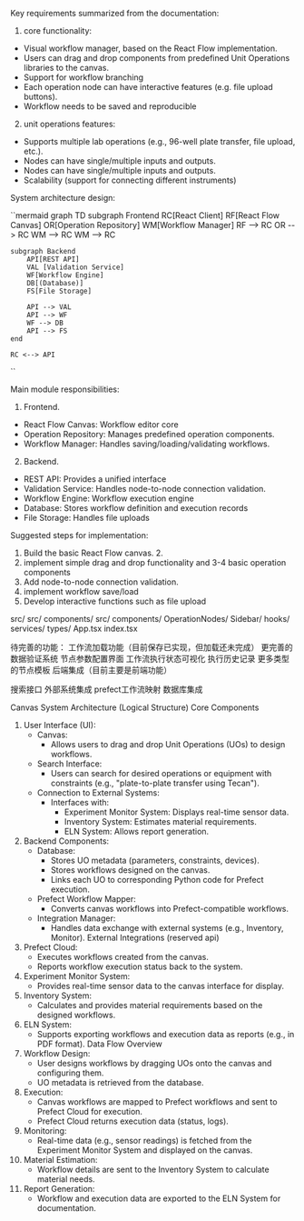 Key requirements summarized from the documentation:

1. core functionality:
- Visual workflow manager, based on the React Flow implementation.
- Users can drag and drop components from predefined Unit Operations libraries to the canvas.
- Support for workflow branching
- Each operation node can have interactive features (e.g. file upload buttons).
- Workflow needs to be saved and reproducible

2. unit operations features:
- Supports multiple lab operations (e.g., 96-well plate transfer, file upload, etc.).
- Nodes can have single/multiple inputs and outputs.
- Nodes can have single/multiple inputs and outputs.
- Scalability (support for connecting different instruments)

System architecture design:



``mermaid
graph TD
    subgraph Frontend
        RC[React Client]
        RF[React Flow Canvas]
        OR[Operation Repository]
        WM[Workflow Manager]
        RF --> RC
        OR --> RC
        WM --> RC
    WM --> RC

    subgraph Backend
        API[REST API]
        VAL [Validation Service]
        WF[Workflow Engine]
        DB[(Database)]
        FS[File Storage]
        
        API --> VAL
        API --> WF
        WF --> DB
        API --> FS
    end

    RC <--> API

``

Main module responsibilities:

1. Frontend.
- React Flow Canvas: Workflow editor core
- Operation Repository: Manages predefined operation components.
- Workflow Manager: Handles saving/loading/validating workflows.

2. Backend.
- REST API: Provides a unified interface
- Validation Service: Handles node-to-node connection validation.
- Workflow Engine: Workflow execution engine
- Database: Stores workflow definition and execution records
- File Storage: Handles file uploads

Suggested steps for implementation:
1. Build the basic React Flow canvas. 2.
2. implement simple drag and drop functionality and 3-4 basic operation components
3. Add node-to-node connection validation.
4. implement workflow save/load
5. Develop interactive functions such as file upload

src/
  src/ components/
    src/ components/
    OperationNodes/
    Sidebar/
  hooks/
  services/
  types/
  App.tsx
  index.tsx

待完善的功能：
工作流加载功能（目前保存已实现，但加载还未完成）
更完善的数据验证系统
节点参数配置界面
工作流执行状态可视化
执行历史记录
更多类型的节点模板
后端集成（目前主要是前端功能）

搜索接口
外部系统集成
prefect工作流映射
数据库集成

Canvas System Architecture (Logical Structure)
Core Components
1. User Interface (UI):
   * Canvas:
      * Allows users to drag and drop Unit Operations (UOs) to design workflows.
   * Search Interface:
      * Users can search for desired operations or equipment with constraints (e.g., "plate-to-plate transfer using Tecan").
   * Connection to External Systems:
      * Interfaces with:
         * Experiment Monitor System: Displays real-time sensor data.
         * Inventory System: Estimates material requirements.
         * ELN System: Allows report generation.
2. Backend Components:
   * Database:
      * Stores UO metadata (parameters, constraints, devices).
      * Stores workflows designed on the canvas.
      * Links each UO to corresponding Python code for Prefect execution.
   * Prefect Workflow Mapper:
      * Converts canvas workflows into Prefect-compatible workflows.
   * Integration Manager:
      * Handles data exchange with external systems (e.g., Inventory, Monitor).
External Integrations (reserved api)
1. Prefect Cloud:
   * Executes workflows created from the canvas.
   * Reports workflow execution status back to the system.
2. Experiment Monitor System:
   * Provides real-time sensor data to the canvas interface for display.
3. Inventory System:
   * Calculates and provides material requirements based on the designed workflows.
4. ELN System:
   * Supports exporting workflows and execution data as reports (e.g., in PDF format).
Data Flow Overview
1. Workflow Design:
   * User designs workflows by dragging UOs onto the canvas and configuring them.
   * UO metadata is retrieved from the database.
2. Execution:
   * Canvas workflows are mapped to Prefect workflows and sent to Prefect Cloud for execution.
   * Prefect Cloud returns execution data (status, logs).
3. Monitoring:
   * Real-time data (e.g., sensor readings) is fetched from the Experiment Monitor System and displayed on the canvas.
4. Material Estimation:
   * Workflow details are sent to the Inventory System to calculate material needs.
5. Report Generation:
   * Workflow and execution data are exported to the ELN System for documentation.